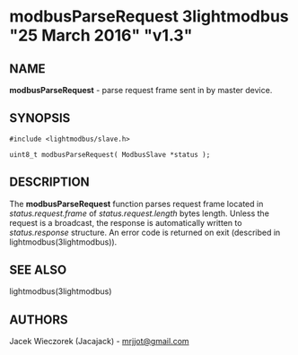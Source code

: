 # modbusParseRequest 3lightmodbus "25 March 2016" "v1.3"

## NAME
**modbusParseRequest** - parse request frame sent in by master device.

## SYNOPSIS
`#include <lightmodbus/slave.h>`

`uint8_t modbusParseRequest( ModbusSlave *status );`

## DESCRIPTION
The **modbusParseRequest** function parses request frame located in *status.request.frame* of *status.request.length* bytes length. Unless the request is a broadcast, the response is automatically written to *status.response* structure.
An error code is returned on exit (described in lightmodbus(3lightmodbus)).

## SEE ALSO
lightmodbus(3lightmodbus)

## AUTHORS
Jacek Wieczorek (Jacajack) - mrjjot@gmail.com
